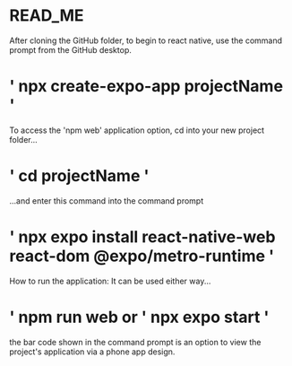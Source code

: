 #  READ_ME
 
After cloning the GitHub folder, to begin to react native, use the command prompt from the GitHub desktop.
# ' npx create-expo-app projectName '


To access the 'npm web' application option, cd into your new project folder...
# ' cd projectName '
...and enter this command into the command prompt
# ' npx expo install react-native-web react-dom @expo/metro-runtime '


How to run the application: It can be used either way...
# ' npm run web or ' npx expo start '
the bar code shown in the command prompt is an option to view the project's application via a phone app design.

